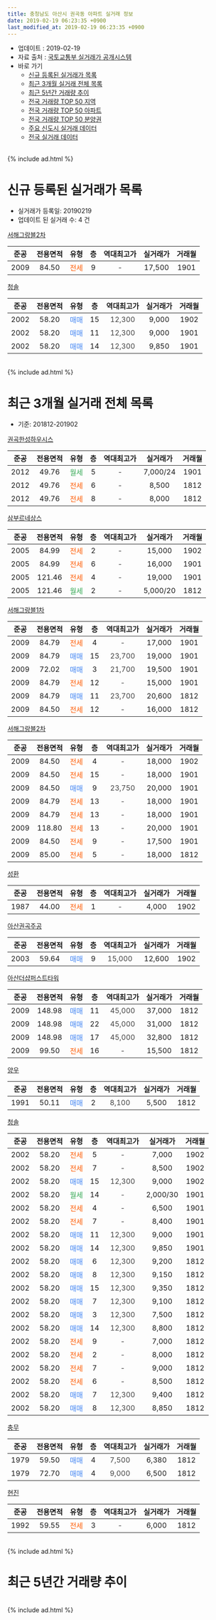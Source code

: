 ```yaml
---
title: 충청남도 아산시 권곡동 아파트 실거래 정보
date: 2019-02-19 06:23:35 +0900
last_modified_at: 2019-02-19 06:23:35 +0900
---
```


* 업데이트 : 2019-02-19
* 자료 출처 : [국토교통부 실거래가 공개시스템](http://rt.molit.go.kr)
* 바로 가기
    * [신규 등록된 실거래가 목록](#신규-등록된-실거래가-목록)
    * [최근 3개월 실거래 전체 목록](#최근-3개월-실거래-전체-목록)
    * [최근 5년간 거래량 추이](#최근-5년간-거래량-추이)
    * [전국 거래량 TOP 50 지역](https://inasie.github.io/apt-trade-info/최근-3개월-전국에서-가장-거래가-많이-발생한-지역)
    * [전국 거래량 TOP 50 아파트](https://inasie.github.io/apt-trade-info/최근-3개월-전국에서-가장-거래가-많이-발생한-아파트)
    * [전국 거래량 TOP 50 분양권](https://inasie.github.io/apt-trade-info/최근-3개월-전국에서-가장-거래가-많이-발생한-분양권)
    * [주요 신도시 실거래 데이터](https://inasie.github.io/apt-trade-info/주요-신도시)
    * [전국 실거래 데이터](https://inasie.github.io/apt-trade-info/전국)
<br>
{% include ad.html %}
<br>

# 신규 등록된 실거래가 목록
* 실거래가 등록일: 20190219
* 업데이트 된 실거래 수: 4 건


[서해그랑블2차](https://search.naver.com/search.naver?query=%EC%B6%A9%EC%B2%AD%EB%82%A8%EB%8F%84+%EC%95%84%EC%82%B0%EC%8B%9C+%EA%B6%8C%EA%B3%A1%EB%8F%99+%EC%84%9C%ED%95%B4%EA%B7%B8%EB%9E%91%EB%B8%942%EC%B0%A8)

|준공|전용면적|유형|층|역대최고가|실거래가|거래월|
|:---:|:---:|:---:|:---:|:---:|:---:|:---:|
|2009|84.50|<span style="color:#ff5a00">전세</span>|9|<span style="color:#444444">-</span>|17,500|1901|

[청솔](https://search.naver.com/search.naver?query=%EC%B6%A9%EC%B2%AD%EB%82%A8%EB%8F%84+%EC%95%84%EC%82%B0%EC%8B%9C+%EA%B6%8C%EA%B3%A1%EB%8F%99+%EC%B2%AD%EC%86%94)

|준공|전용면적|유형|층|역대최고가|실거래가|거래월|
|:---:|:---:|:---:|:---:|:---:|:---:|:---:|
|2002|58.20|<span style="color:#4285f3">매매</span>|15|<span style="color:#444444">12,300</span>|9,000|1902|
|2002|58.20|<span style="color:#4285f3">매매</span>|11|<span style="color:#444444">12,300</span>|9,000|1901|
|2002|58.20|<span style="color:#4285f3">매매</span>|14|<span style="color:#444444">12,300</span>|9,850|1901|


<br>
{% include ad.html %}
<br>

# 최근 3개월 실거래 전체 목록
* 기준: 201812-201902


[권곡한성하우시스](https://search.naver.com/search.naver?query=%EC%B6%A9%EC%B2%AD%EB%82%A8%EB%8F%84+%EC%95%84%EC%82%B0%EC%8B%9C+%EA%B6%8C%EA%B3%A1%EB%8F%99+%EA%B6%8C%EA%B3%A1%ED%95%9C%EC%84%B1%ED%95%98%EC%9A%B0%EC%8B%9C%EC%8A%A4)

|준공|전용면적|유형|층|역대최고가|실거래가|거래월|
|:---:|:---:|:---:|:---:|:---:|:---:|:---:|
|2012|49.76|<span style="color:#34a853">월세</span>|5|<span style="color:#444444">-</span>|7,000/24|1901|
|2012|49.76|<span style="color:#ff5a00">전세</span>|6|<span style="color:#444444">-</span>|8,500|1812|
|2012|49.76|<span style="color:#ff5a00">전세</span>|8|<span style="color:#444444">-</span>|8,000|1812|

[삼부르네상스](https://search.naver.com/search.naver?query=%EC%B6%A9%EC%B2%AD%EB%82%A8%EB%8F%84+%EC%95%84%EC%82%B0%EC%8B%9C+%EA%B6%8C%EA%B3%A1%EB%8F%99+%EC%82%BC%EB%B6%80%EB%A5%B4%EB%84%A4%EC%83%81%EC%8A%A4)

|준공|전용면적|유형|층|역대최고가|실거래가|거래월|
|:---:|:---:|:---:|:---:|:---:|:---:|:---:|
|2005|84.99|<span style="color:#ff5a00">전세</span>|2|<span style="color:#444444">-</span>|15,000|1902|
|2005|84.99|<span style="color:#ff5a00">전세</span>|6|<span style="color:#444444">-</span>|16,000|1901|
|2005|121.46|<span style="color:#ff5a00">전세</span>|4|<span style="color:#444444">-</span>|19,000|1901|
|2005|121.46|<span style="color:#34a853">월세</span>|2|<span style="color:#444444">-</span>|5,000/20|1812|

[서해그랑블1차](https://search.naver.com/search.naver?query=%EC%B6%A9%EC%B2%AD%EB%82%A8%EB%8F%84+%EC%95%84%EC%82%B0%EC%8B%9C+%EA%B6%8C%EA%B3%A1%EB%8F%99+%EC%84%9C%ED%95%B4%EA%B7%B8%EB%9E%91%EB%B8%941%EC%B0%A8)

|준공|전용면적|유형|층|역대최고가|실거래가|거래월|
|:---:|:---:|:---:|:---:|:---:|:---:|:---:|
|2009|84.79|<span style="color:#ff5a00">전세</span>|4|<span style="color:#444444">-</span>|17,000|1901|
|2009|84.79|<span style="color:#4285f3">매매</span>|15|<span style="color:#444444">23,700</span>|19,000|1901|
|2009|72.02|<span style="color:#4285f3">매매</span>|3|<span style="color:#444444">21,700</span>|19,500|1901|
|2009|84.79|<span style="color:#ff5a00">전세</span>|12|<span style="color:#444444">-</span>|15,000|1901|
|2009|84.79|<span style="color:#4285f3">매매</span>|11|<span style="color:#444444">23,700</span>|20,600|1812|
|2009|84.50|<span style="color:#ff5a00">전세</span>|12|<span style="color:#444444">-</span>|16,000|1812|

[서해그랑블2차](https://search.naver.com/search.naver?query=%EC%B6%A9%EC%B2%AD%EB%82%A8%EB%8F%84+%EC%95%84%EC%82%B0%EC%8B%9C+%EA%B6%8C%EA%B3%A1%EB%8F%99+%EC%84%9C%ED%95%B4%EA%B7%B8%EB%9E%91%EB%B8%942%EC%B0%A8)

|준공|전용면적|유형|층|역대최고가|실거래가|거래월|
|:---:|:---:|:---:|:---:|:---:|:---:|:---:|
|2009|84.50|<span style="color:#ff5a00">전세</span>|4|<span style="color:#444444">-</span>|18,000|1902|
|2009|84.50|<span style="color:#ff5a00">전세</span>|15|<span style="color:#444444">-</span>|18,000|1901|
|2009|84.50|<span style="color:#4285f3">매매</span>|9|<span style="color:#444444">23,750</span>|20,000|1901|
|2009|84.79|<span style="color:#ff5a00">전세</span>|13|<span style="color:#444444">-</span>|18,000|1901|
|2009|84.79|<span style="color:#ff5a00">전세</span>|13|<span style="color:#444444">-</span>|18,000|1901|
|2009|118.80|<span style="color:#ff5a00">전세</span>|13|<span style="color:#444444">-</span>|20,000|1901|
|2009|84.50|<span style="color:#ff5a00">전세</span>|9|<span style="color:#444444">-</span>|17,500|1901|
|2009|85.00|<span style="color:#ff5a00">전세</span>|5|<span style="color:#444444">-</span>|18,000|1812|

[성환](https://search.naver.com/search.naver?query=%EC%B6%A9%EC%B2%AD%EB%82%A8%EB%8F%84+%EC%95%84%EC%82%B0%EC%8B%9C+%EA%B6%8C%EA%B3%A1%EB%8F%99+%EC%84%B1%ED%99%98)

|준공|전용면적|유형|층|역대최고가|실거래가|거래월|
|:---:|:---:|:---:|:---:|:---:|:---:|:---:|
|1987|44.00|<span style="color:#ff5a00">전세</span>|1|<span style="color:#444444">-</span>|4,000|1902|

[아산권곡주공](https://search.naver.com/search.naver?query=%EC%B6%A9%EC%B2%AD%EB%82%A8%EB%8F%84+%EC%95%84%EC%82%B0%EC%8B%9C+%EA%B6%8C%EA%B3%A1%EB%8F%99+%EC%95%84%EC%82%B0%EA%B6%8C%EA%B3%A1%EC%A3%BC%EA%B3%B5)

|준공|전용면적|유형|층|역대최고가|실거래가|거래월|
|:---:|:---:|:---:|:---:|:---:|:---:|:---:|
|2003|59.64|<span style="color:#4285f3">매매</span>|9|<span style="color:#444444">15,000</span>|12,600|1902|

[아산더샵퍼스트타워](https://search.naver.com/search.naver?query=%EC%B6%A9%EC%B2%AD%EB%82%A8%EB%8F%84+%EC%95%84%EC%82%B0%EC%8B%9C+%EA%B6%8C%EA%B3%A1%EB%8F%99+%EC%95%84%EC%82%B0%EB%8D%94%EC%83%B5%ED%8D%BC%EC%8A%A4%ED%8A%B8%ED%83%80%EC%9B%8C)

|준공|전용면적|유형|층|역대최고가|실거래가|거래월|
|:---:|:---:|:---:|:---:|:---:|:---:|:---:|
|2009|148.98|<span style="color:#4285f3">매매</span>|11|<span style="color:#444444">45,000</span>|37,000|1812|
|2009|148.98|<span style="color:#4285f3">매매</span>|22|<span style="color:#444444">45,000</span>|31,000|1812|
|2009|148.98|<span style="color:#4285f3">매매</span>|17|<span style="color:#444444">45,000</span>|32,800|1812|
|2009|99.50|<span style="color:#ff5a00">전세</span>|16|<span style="color:#444444">-</span>|15,500|1812|

[양우](https://search.naver.com/search.naver?query=%EC%B6%A9%EC%B2%AD%EB%82%A8%EB%8F%84+%EC%95%84%EC%82%B0%EC%8B%9C+%EA%B6%8C%EA%B3%A1%EB%8F%99+%EC%96%91%EC%9A%B0)

|준공|전용면적|유형|층|역대최고가|실거래가|거래월|
|:---:|:---:|:---:|:---:|:---:|:---:|:---:|
|1991|50.11|<span style="color:#4285f3">매매</span>|2|<span style="color:#444444">8,100</span>|5,500|1812|

[청솔](https://search.naver.com/search.naver?query=%EC%B6%A9%EC%B2%AD%EB%82%A8%EB%8F%84+%EC%95%84%EC%82%B0%EC%8B%9C+%EA%B6%8C%EA%B3%A1%EB%8F%99+%EC%B2%AD%EC%86%94)

|준공|전용면적|유형|층|역대최고가|실거래가|거래월|
|:---:|:---:|:---:|:---:|:---:|:---:|:---:|
|2002|58.20|<span style="color:#ff5a00">전세</span>|5|<span style="color:#444444">-</span>|7,000|1902|
|2002|58.20|<span style="color:#ff5a00">전세</span>|7|<span style="color:#444444">-</span>|8,500|1902|
|2002|58.20|<span style="color:#4285f3">매매</span>|15|<span style="color:#444444">12,300</span>|9,000|1902|
|2002|58.20|<span style="color:#34a853">월세</span>|14|<span style="color:#444444">-</span>|2,000/30|1901|
|2002|58.20|<span style="color:#ff5a00">전세</span>|4|<span style="color:#444444">-</span>|6,500|1901|
|2002|58.20|<span style="color:#ff5a00">전세</span>|7|<span style="color:#444444">-</span>|8,400|1901|
|2002|58.20|<span style="color:#4285f3">매매</span>|11|<span style="color:#444444">12,300</span>|9,000|1901|
|2002|58.20|<span style="color:#4285f3">매매</span>|14|<span style="color:#444444">12,300</span>|9,850|1901|
|2002|58.20|<span style="color:#4285f3">매매</span>|6|<span style="color:#444444">12,300</span>|9,200|1812|
|2002|58.20|<span style="color:#4285f3">매매</span>|8|<span style="color:#444444">12,300</span>|9,150|1812|
|2002|58.20|<span style="color:#4285f3">매매</span>|15|<span style="color:#444444">12,300</span>|9,350|1812|
|2002|58.20|<span style="color:#4285f3">매매</span>|7|<span style="color:#444444">12,300</span>|9,100|1812|
|2002|58.20|<span style="color:#4285f3">매매</span>|3|<span style="color:#444444">12,300</span>|7,500|1812|
|2002|58.20|<span style="color:#4285f3">매매</span>|14|<span style="color:#444444">12,300</span>|8,800|1812|
|2002|58.20|<span style="color:#ff5a00">전세</span>|9|<span style="color:#444444">-</span>|7,000|1812|
|2002|58.20|<span style="color:#ff5a00">전세</span>|2|<span style="color:#444444">-</span>|8,000|1812|
|2002|58.20|<span style="color:#ff5a00">전세</span>|7|<span style="color:#444444">-</span>|9,000|1812|
|2002|58.20|<span style="color:#ff5a00">전세</span>|6|<span style="color:#444444">-</span>|8,500|1812|
|2002|58.20|<span style="color:#4285f3">매매</span>|7|<span style="color:#444444">12,300</span>|9,400|1812|
|2002|58.20|<span style="color:#4285f3">매매</span>|8|<span style="color:#444444">12,300</span>|8,850|1812|


<script async src="//pagead2.googlesyndication.com/pagead/js/adsbygoogle.js"></script>
<!-- 기본 -->
<ins class="adsbygoogle"
     style="display:block"
     data-ad-client="ca-pub-2446590836940007"
     data-ad-slot="1659523306"
     data-ad-format="auto"
     data-full-width-responsive="true"></ins>
<script>
(adsbygoogle = window.adsbygoogle || []).push({});
</script>


[충무](https://search.naver.com/search.naver?query=%EC%B6%A9%EC%B2%AD%EB%82%A8%EB%8F%84+%EC%95%84%EC%82%B0%EC%8B%9C+%EA%B6%8C%EA%B3%A1%EB%8F%99+%EC%B6%A9%EB%AC%B4)

|준공|전용면적|유형|층|역대최고가|실거래가|거래월|
|:---:|:---:|:---:|:---:|:---:|:---:|:---:|
|1979|59.50|<span style="color:#4285f3">매매</span>|4|<span style="color:#444444">7,500</span>|6,380|1812|
|1979|72.70|<span style="color:#4285f3">매매</span>|4|<span style="color:#444444">9,000</span>|6,500|1812|

[현진](https://search.naver.com/search.naver?query=%EC%B6%A9%EC%B2%AD%EB%82%A8%EB%8F%84+%EC%95%84%EC%82%B0%EC%8B%9C+%EA%B6%8C%EA%B3%A1%EB%8F%99+%ED%98%84%EC%A7%84)

|준공|전용면적|유형|층|역대최고가|실거래가|거래월|
|:---:|:---:|:---:|:---:|:---:|:---:|:---:|
|1992|59.55|<span style="color:#ff5a00">전세</span>|3|<span style="color:#444444">-</span>|6,000|1812|


<br>
{% include ad.html %}
<br>

# 최근 5년간 거래량 추이


<div style="width:100%;">
    <canvas id="deal_progress" height="200"></canvas>
</div>

<script>
new Chart(document.getElementById("deal_progress"), {
    type: 'line',
    data: {
        labels: ['201402','201403','201404','201405','201406','201407','201408','201409','201410','201411','201412','201501','201502','201503','201504','201505','201506','201507','201508','201509','201510','201511','201512','201601','201602','201603','201604','201605','201606','201607','201608','201609','201610','201611','201612','201701','201702','201703','201704','201705','201706','201707','201708','201709','201710','201711','201712','201801','201802','201803','201804','201805','201806','201807','201808','201809','201810','201811','201812','201901','201902'],
        datasets: [{
            label: '매매',
            pointRadius: 1,
            data: [23, 36, 22, 18, 22, 30, 25, 20, 39, 21, 25, 26, 27, 55, 32, 19, 16, 21, 9, 25, 24, 32, 15, 11, 21, 12, 19, 19, 23, 16, 15, 12, 23, 12, 15, 17, 14, 15, 8, 12, 23, 21, 18, 23, 19, 15, 19, 7, 17, 23, 23, 23, 15, 19, 16, 17, 24, 21, 15, 5, 2],
            borderColor: "rgba(255, 201, 14, 1)",
            backgroundColor: "rgba(255, 201, 14, 0.5)",
            fill: false,
            lineTension: 0
        },{
            label: '전월세',
            pointRadius: 1,
            data: [27, 23, 13, 17, 17, 24, 28, 26, 32, 16, 16, 20, 24, 29, 27, 20, 15, 24, 20, 18, 28, 15, 20, 14, 19, 18, 6, 19, 16, 18, 20, 18, 22, 15, 14, 11, 18, 10, 15, 28, 20, 18, 17, 27, 21, 12, 18, 10, 14, 12, 11, 15, 16, 13, 10, 9, 11, 11, 11, 13, 5],
            borderColor: "rgba(0, 141, 185, 1)",
            backgroundColor: "rgba(0, 141, 185, 0.5)",
            fill: false,
            lineTension: 0
        }
        ]
    },
    options: {
        responsive: true,
        title: {
            display: false
        },
        tooltips: {
            mode: 'index',
            intersect: false
        },
        hover: {
            mode: 'nearest',
            intersect: true
        },
        scales: {
            xAxes: [{
                display: true,
                scaleLabel: {
                    display: true,
                    labelString: '년/월'
                }
            }],
            yAxes: [{
                display: true,
                ticks: {
                    suggestedMin: 0,
                },
                scaleLabel: {
                    display: true,
                    labelString: '실거래 수'
                }
            }]
        }
    }
});

</script>


<br>
{% include ad.html %}
<br>

